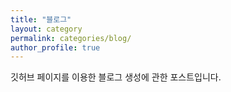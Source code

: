```yaml
---
title: "블로그"
layout: category
permalink: categories/blog/
author_profile: true
---
```


깃허브 페이지를 이용한 블로그 생성에 관한 포스트입니다.